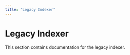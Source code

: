 ```yaml
---
title: "Legacy Indexer"
---
```


# Legacy Indexer

This section contains documentation for the legacy indexer.

